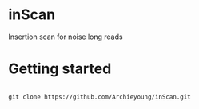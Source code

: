 # inScan

Insertion scan for noise long reads

# Getting started

<code>
git clone https://github.com/Archieyoung/inScan.git
</code>
